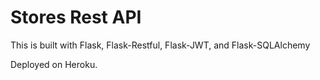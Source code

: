 # Stores Rest API

This is built with Flask, Flask-Restful, Flask-JWT, and Flask-SQLAlchemy

Deployed on Heroku.